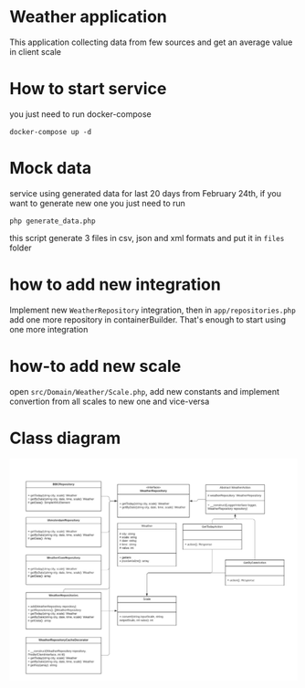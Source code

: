 # Weather application
This application collecting data from few sources and get an average
value in client scale

# How to start service
you just need to run docker-compose

    docker-compose up -d
    
# Mock data

service using generated data for last 20 days from February 24th, if you want to generate 
new one you just need to run

    php generate_data.php
    
this script generate 3 files in csv, json and xml formats and put it in `files` folder

# how to add new integration

Implement new `WeatherRepository` integration, 
then in `app/repositories.php` add one more repository in containerBuilder. That's enough to start using
one more integration

# how-to add new scale

open `src/Domain/Weather/Scale.php`, add new constants and implement convertion from all scales to new one and vice-versa

# Class diagram

![class diagram](uml.png)